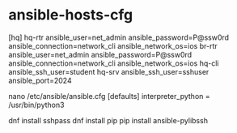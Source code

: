 # ansible-hosts-cfg
[hq]
hq-rtr ansible_user=net_admin ansible_password=P@ssw0rd ansible_connection=network_cli ansible_network_os=ios
br-rtr ansible_user=net_admin ansible_password=P@ssw0rd ansible_connection=network_cli ansible_network_os=ios
hq-cli ansible_ssh_user=student
hq-srv ansible_ssh_user=sshuser ansible_port=2024

nano /etc/ansible/ansible.cfg
[defaults]
interpreter_python = /usr/bin/python3

dnf install sshpass
dnf install pip
pip install ansible-pylibssh

